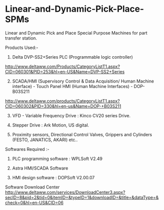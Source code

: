# Linear-and-Dynamic-Pick-Place-SPMs

Linear and Dynamic Pick and Place Special Purpose Machines for part transfer station. 

Products Used:-

1) Delta DVP-SS2+Series PLC (Programmable logic controller)

http://www.deltaww.com/Products/CategoryListT1.aspx?CID=060301&PID=253&hl=en-US&Name=DVP-SS2+Series

2) SCADA/HMI (Supervisory Control & Data Acquisition/ Human Machine interface) - 
Touch Panel HMI (Human Machine Interfaces) - DOP- B03S211

http://www.deltaww.com/products/CategoryListT1.aspx?CID=060302&PID=330&hl=en-us&Name=DOP-+B03S211

3) VFD - Variable Frequency Drive : Kinco CV20 series Drive.

4) Stepper Drive : Ark Motion, US digital.

5) Proximity sensors, Directional Control Valves, Grippers and Cylinders (FESTO, JANATICS, AKARI) etc..

Softwares Required :-

1) PLC programming software : WPLSoft V2.49

2) Astra HMI/SCADA Software

3) HMI design software : DOPSoft V2.00.07

Software Download Center
http://www.deltaww.com/services/DownloadCenter3.aspx?secID=8&pid=2&tid=0&itemID=&typeID=1&downloadID=&title=&dataType=&check=0&hl=en-US&CID=06

